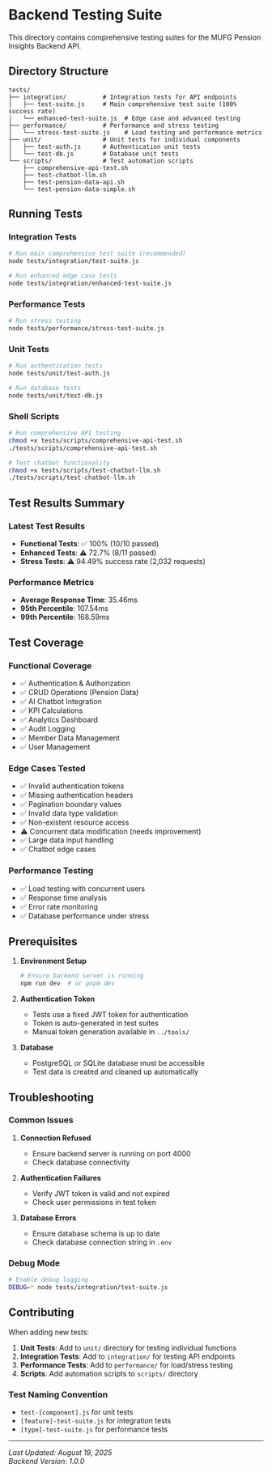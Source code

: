 # Backend Testing Suite

This directory contains comprehensive testing suites for the MUFG Pension Insights Backend API.

## Directory Structure

```
tests/
├── integration/          # Integration tests for API endpoints
│   ├── test-suite.js     # Main comprehensive test suite (100% success rate)
│   └── enhanced-test-suite.js  # Edge case and advanced testing
├── performance/          # Performance and stress testing
│   └── stress-test-suite.js    # Load testing and performance metrics
├── unit/                 # Unit tests for individual components
│   ├── test-auth.js      # Authentication unit tests
│   └── test-db.js        # Database unit tests
└── scripts/              # Test automation scripts
    ├── comprehensive-api-test.sh
    ├── test-chatbot-llm.sh
    ├── test-pension-data-api.sh
    └── test-pension-data-simple.sh
```

## Running Tests

### Integration Tests
```bash
# Run main comprehensive test suite (recommended)
node tests/integration/test-suite.js

# Run enhanced edge case tests
node tests/integration/enhanced-test-suite.js
```

### Performance Tests
```bash
# Run stress testing
node tests/performance/stress-test-suite.js
```

### Unit Tests
```bash
# Run authentication tests
node tests/unit/test-auth.js

# Run database tests
node tests/unit/test-db.js
```

### Shell Scripts
```bash
# Run comprehensive API testing
chmod +x tests/scripts/comprehensive-api-test.sh
./tests/scripts/comprehensive-api-test.sh

# Test chatbot functionality
chmod +x tests/scripts/test-chatbot-llm.sh
./tests/scripts/test-chatbot-llm.sh
```

## Test Results Summary

### Latest Test Results
- **Functional Tests**: ✅ 100% (10/10 passed)
- **Enhanced Tests**: ⚠️ 72.7% (8/11 passed) 
- **Stress Tests**: ⚠️ 94.49% success rate (2,032 requests)

### Performance Metrics
- **Average Response Time**: 35.46ms
- **95th Percentile**: 107.54ms
- **99th Percentile**: 168.59ms

## Test Coverage

### Functional Coverage
- ✅ Authentication & Authorization
- ✅ CRUD Operations (Pension Data)
- ✅ AI Chatbot Integration
- ✅ KPI Calculations
- ✅ Analytics Dashboard
- ✅ Audit Logging
- ✅ Member Data Management
- ✅ User Management

### Edge Cases Tested
- ✅ Invalid authentication tokens
- ✅ Missing authentication headers
- ✅ Pagination boundary values
- ✅ Invalid data type validation
- ✅ Non-existent resource access
- ⚠️ Concurrent data modification (needs improvement)
- ✅ Large data input handling
- ✅ Chatbot edge cases

### Performance Testing
- ✅ Load testing with concurrent users
- ✅ Response time analysis
- ✅ Error rate monitoring
- ✅ Database performance under stress

## Prerequisites

1. **Environment Setup**
   ```bash
   # Ensure backend server is running
   npm run dev  # or pnpm dev
   ```

2. **Authentication Token**
   - Tests use a fixed JWT token for authentication
   - Token is auto-generated in test suites
   - Manual token generation available in `../tools/`

3. **Database**
   - PostgreSQL or SQLite database must be accessible
   - Test data is created and cleaned up automatically

## Troubleshooting

### Common Issues

1. **Connection Refused**
   - Ensure backend server is running on port 4000
   - Check database connectivity

2. **Authentication Failures**
   - Verify JWT token is valid and not expired
   - Check user permissions in test token

3. **Database Errors**
   - Ensure database schema is up to date
   - Check database connection string in `.env`

### Debug Mode
```bash
# Enable debug logging
DEBUG=* node tests/integration/test-suite.js
```

## Contributing

When adding new tests:

1. **Unit Tests**: Add to `unit/` directory for testing individual functions
2. **Integration Tests**: Add to `integration/` for testing API endpoints
3. **Performance Tests**: Add to `performance/` for load/stress testing
4. **Scripts**: Add automation scripts to `scripts/` directory

### Test Naming Convention
- `test-[component].js` for unit tests
- `[feature]-test-suite.js` for integration tests
- `[type]-test-suite.js` for performance tests

---

*Last Updated: August 19, 2025*  
*Backend Version: 1.0.0*

